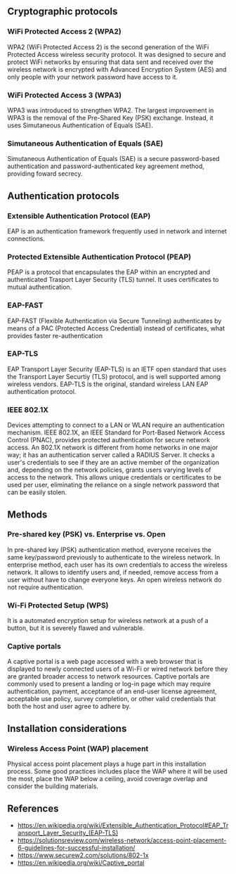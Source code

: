 ## Cryptographic protocols
### WiFi Protected Access 2 (WPA2)
WPA2 (WiFi Protected Access 2) is the second generation of the WiFi Protected Access wireless security protocol. It was designed to secure and protect WiFi networks by ensuring that data sent and received over the wireless network is encrypted with Advanced Encryption System (AES) and only people with your network password have access to it.
### WiFi Protected Access 3 (WPA3)
WPA3 was introduced to strengthen WPA2. The largest improvement in WPA3 is the removal of the Pre-Shared Key (PSK) exchange. Instead, it uses Simutaneous Authentication of Equals (SAE).
### Simutaneous Authentication of Equals (SAE)
Simutaneous Authentication of Equals (SAE) is a secure password-based authentication and password-authenticated key agreement method, providing foward secrecy.

## Authentication protocols
### Extensible Authentication Protocol (EAP)
EAP is an authentication framework frequently used in network and internet connections.
### Protected Extensible Authentication Protocol (PEAP)
PEAP is a protocol that encapsulates the EAP within an encrypted and authenticated Trasport Layer Security (TLS) tunnel. It uses certificates to mutual authentication.
### EAP-FAST
EAP-FAST (Flexible Authentication via Secure Tunneling) authenticates by means of a PAC (Protected Access Credential) instead of certificates, what provides faster re-authentication
### EAP-TLS
EAP Transport Layer Security (EAP-TLS) is an IETF open standard that uses the Transport Layer Securtiy (TLS) protocol, and is well supported among wireless vendors. EAP-TLS is the original, standard wireless LAN EAP authentication protocol.
### IEEE 802.1X
Devices attempting to connect to a LAN or WLAN require an authentication mechanism. IEEE 802.1X, an IEEE Standard for Port-Based Network Access Control (PNAC), provides protected authentication for secure network access. An 802.1X network is different from home networks in one major way; it has an authentication server called a RADIUS Server. It checks a user's credentials to see if they are an active member of the organization and, depending on the network policies, grants users varying levels of access to the network. This allows unique credentials or certificates to be used per user, eliminating the reliance on a single network password that can be easily stolen.

## Methods
### Pre-shared key (PSK) vs. Enterprise vs. Open
In pre-shared key (PSK) authentication method, everyone receives the same key/password previously to authenticate to the wireless network. In enterprise method, each user has its own credentials to access the wireless network. It allows to identify users and, if needed, remove access from a user without have to change everyone keys. An open wireless network do not require authentication.
### Wi-Fi Protected Setup (WPS)
It is a automated encryption setup for wireless network at a push of a button, but it is severely flawed and vulnerable.
### Captive portals
A captive portal is a web page accessed with a web browser that is displayed to newly connected users of a Wi-Fi or wired network before they are granted broader access to network resources. Captive portals are commonly used to present a landing or log-in page which may require authentication, payment, acceptance of an end-user license agreement, acceptable use policy, survey completion, or other valid credentials that both the host and user agree to adhere by.

## Installation considerations
### Wireless Access Point (WAP) placement
Physical access point placement plays a huge part in this installation process. Some good practices includes place the WAP where it will be used the most, place the WAP below a ceiling, avoid coverage overlap and consider the building materials.


## References
- https://en.wikipedia.org/wiki/Extensible_Authentication_Protocol#EAP_Transport_Layer_Security_(EAP-TLS)
- https://solutionsreview.com/wireless-network/access-point-placement-6-guidelines-for-successful-installation/
- https://www.securew2.com/solutions/802-1x
- https://en.wikipedia.org/wiki/Captive_portal
